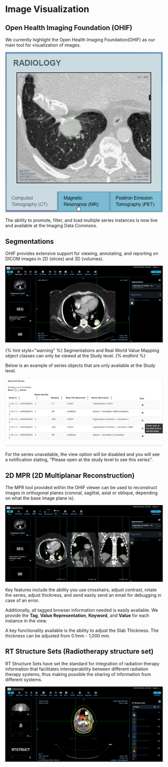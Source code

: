 # Image Visualization

## Open Health Imaging Foundation \(OHIF\)

We currently highlight the Open Health Imaging Foundation\(OHIF\) as our main tool for visualization of images. 

![](../.gitbook/assets/radiology.gif)

The ability to promote, filter, and load multiple series instances is now live and available at the Imaging Data Commons. 

## Segmentations

OHIF provides extensive support for viewing, annotating, and reporting on DICOM images in 2D \(slices\) and 3D \(volumes\).

![](../.gitbook/assets/ohif-viewer-at-study-level.png)

{% hint style="warning" %}
Segmentations and Real World Value Mapping object classes can only be viewed at the Study level.
{% endhint %}

Below is an example of series objects that are only available at the Study level. 

![](../.gitbook/assets/2020-10-15-5-.png)

For the series unavailable, the view option will be disabled and you will see a notification stating, "Please open at the study level to see this series".

## 2D MPR \(2D Multiplanar Reconstruction\) 

The MPR tool provided within the OHIF viewer can be used to reconstruct images in orthogonal planes \(coronal, sagittal, axial or oblique, depending on what the base image plane is\).

![](../.gitbook/assets/2d-mpr.png)

Key features include the ability you use crosshairs, adjust contrast, rotate the series, adjust thickness, and send easily send an email for debugging in case of an error. 

Additionally, all tagged browser information needed is easily available. We provide the **Tag**, **Value Representation**, **Keyword**, and **Value** for each instance in the view.

A key functionality available is the ability to adjust the Slab Thickness. The thickness can be adjusted from 0.1mm - 1,000 mm. 

## RT Structure Sets \(Radiotherapy structure set\)

RT Structure Sets have set the standard for integration of radiation therapy information that facilitates interoperability between different radiation therapy systems, thus making possible the sharing of information from different systems.

![](../.gitbook/assets/rt-structure-sets.png)



